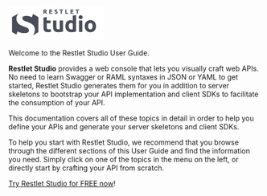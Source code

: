 
![Restlet Studio](images/Restlet_Studio_logo.png "Restlet Studio")

Welcome to the Restlet Studio User Guide.

**Restlet Studio** provides a web console that lets you visually craft web APIs. No need to learn Swagger or RAML syntaxes in JSON or YAML to get started, Restlet Studio generates them for you in addition to server skeletons to bootstrap your API implementation and client SDKs to facilitate the consumption of your API.

This documentation covers all of these topics in detail in order to help you define your APIs and generate your server skeletons and client SDKs.  

To help you start with Restlet Studio, we recommend that you browse through the different sections of this User Guide and find the information you need. Simply click on one of the topics in the menu on the left, or directly start by crafting your API from scratch.

[Try Restlet Studio for FREE now](/technical-resources/restlet-studio/guide/get-started/free-trial "Try Restlet Studio for FREE now")!
